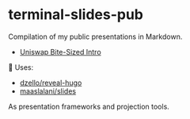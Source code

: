 # terminal-slides-pub
Compilation of my public presentations in Markdown.

- [Uniswap Bite-Sized Intro](./uniswap-bite-size/reveal-hugo/README.md)


🔧  Uses:

- [dzello/reveal-hugo](https://github.com/dzello/reveal-hugo)
- [maaslalani/slides](https://github.com/maaslalani/slides)

As presentation frameworks and projection tools.
